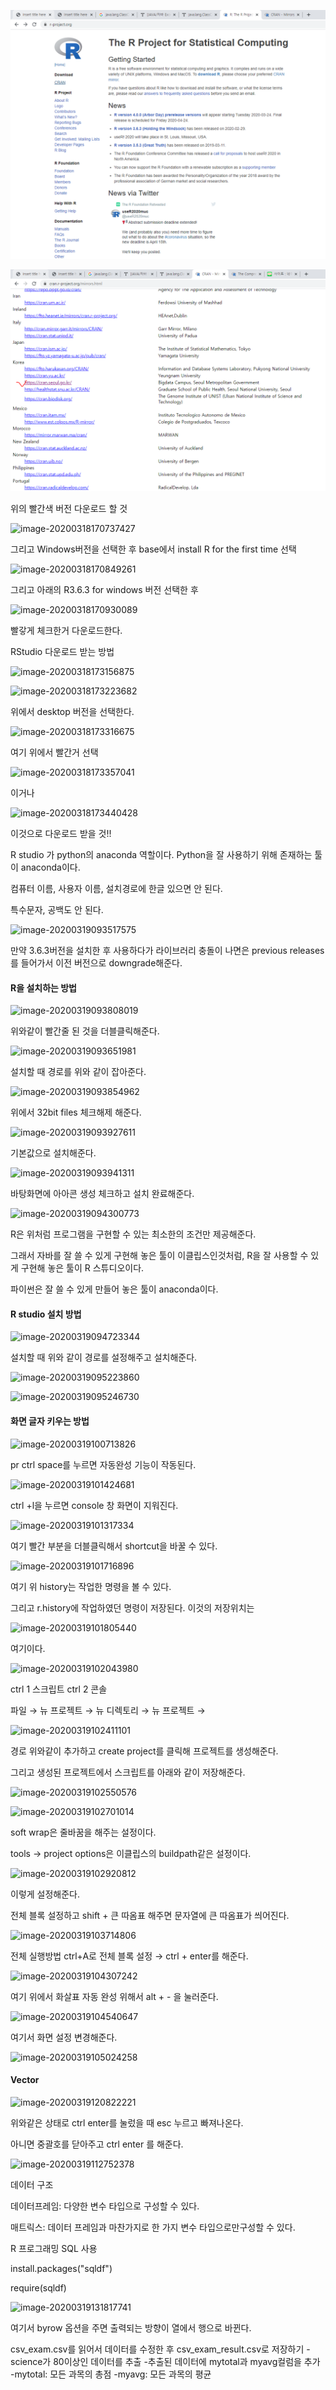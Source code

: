 



![image-20200318170610294](images/image-20200318170610294.png)



![image-20200318173656352](images/image-20200318173656352.png)

위의 빨간색 버전 다운로드 할 것

![image-20200318170737427](C:\Users\student\AppData\Roaming\Typora\typora-user-images\image-20200318170737427.png)

그리고 Windows버전을 선택한 후 base에서 install R for the first time 선택

![image-20200318170849261](C:\Users\student\AppData\Roaming\Typora\typora-user-images\image-20200318170849261.png)

그리고 아래의 R3.6.3 for windows 버전 선택한 후 

![image-20200318170930089](C:\Users\student\AppData\Roaming\Typora\typora-user-images\image-20200318170930089.png)

빨갛게 체크한거 다운로드한다.



RStudio 다운로드 받는 방법









![image-20200318173156875](C:\Users\student\AppData\Roaming\Typora\typora-user-images\image-20200318173156875.png)



![image-20200318173223682](C:\Users\student\AppData\Roaming\Typora\typora-user-images\image-20200318173223682.png)

위에서 desktop 버전을 선택한다.

![image-20200318173316675](C:\Users\student\AppData\Roaming\Typora\typora-user-images\image-20200318173316675.png)

여기 위에서 빨간거 선택

![image-20200318173357041](C:\Users\student\AppData\Roaming\Typora\typora-user-images\image-20200318173357041.png)

이거나

![image-20200318173440428](C:\Users\student\AppData\Roaming\Typora\typora-user-images\image-20200318173440428.png)

이것으로 다운로드 받을 것!!

R studio 가 python의 anaconda 역할이다. Python을 잘 사용하기 위해 존재하는 툴이 anaconda이다.



컴퓨터 이름, 사용자 이름, 설치경로에 한글 있으면 안 된다.

특수문자, 공백도 안 된다.



![image-20200319093517575](C:\Users\student\AppData\Roaming\Typora\typora-user-images\image-20200319093517575.png)

만약 3.6.3버전을 설치한 후 사용하다가 라이브러리 충돌이 나면은 previous releases를 들어가서 이전 버전으로 downgrade해준다.





#### R을 설치하는 방법

![image-20200319093808019](C:\Users\student\AppData\Roaming\Typora\typora-user-images\image-20200319093808019.png)

위와같이 빨간줄 된 것을 더블클릭해준다.



![image-20200319093651981](C:\Users\student\AppData\Roaming\Typora\typora-user-images\image-20200319093651981.png)

설치할 때 경로를 위와 같이 잡아준다.

![image-20200319093854962](C:\Users\student\AppData\Roaming\Typora\typora-user-images\image-20200319093854962.png)

위에서 32bit files 체크해제 해준다.

![image-20200319093927611](C:\Users\student\AppData\Roaming\Typora\typora-user-images\image-20200319093927611.png)

기본값으로 설치해준다.

![image-20200319093941311](C:\Users\student\AppData\Roaming\Typora\typora-user-images\image-20200319093941311.png)

바탕화면에 아아콘 생성 체크하고 설치 완료해준다.



![image-20200319094300773](C:\Users\student\AppData\Roaming\Typora\typora-user-images\image-20200319094300773.png)

R은 위처럼 프로그램을 구현할 수 있는 최소한의 조건만 제공해준다.

그래서 자바를 잘 쓸 수 있게 구현해 놓은 툴이 이클립스인것처럼, R을 잘 사용할 수 있게 구현해 놓은 툴이 R 스튜디오이다.

파이썬은 잘 쓸 수 있게 만들어 놓은 툴이 anaconda이다.

#### R studio 설치 방법

![image-20200319094723344](C:\Users\student\AppData\Roaming\Typora\typora-user-images\image-20200319094723344.png)



설치할 때 위와 같이 경로를 설정해주고 설치해준다.

![image-20200319095223860](C:\Users\student\AppData\Roaming\Typora\typora-user-images\image-20200319095223860.png)







![image-20200319095246730](C:\Users\student\AppData\Roaming\Typora\typora-user-images\image-20200319095246730.png)



#### 화면 글자 키우는 방법







![image-20200319100713826](C:\Users\student\AppData\Roaming\Typora\typora-user-images\image-20200319100713826.png)

pr ctrl space를 누르면 자동완성 기능이 작동된다.





![image-20200319101424681](C:\Users\student\AppData\Roaming\Typora\typora-user-images\image-20200319101424681.png)

ctrl +l을 누르면 console 창 화면이 지워진다.

![image-20200319101317334](C:\Users\student\AppData\Roaming\Typora\typora-user-images\image-20200319101317334.png)

여기 빨간 부분을 더블클릭해서 shortcut을 바꿀 수 있다.

![image-20200319101716896](C:\Users\student\AppData\Roaming\Typora\typora-user-images\image-20200319101716896.png)

여기 위 history는 작업한 명령을 볼 수 있다.

그리고 r.history에 작업하였던 명령이 저장된다. 이것의 저장위치는 

![image-20200319101805440](C:\Users\student\AppData\Roaming\Typora\typora-user-images\image-20200319101805440.png)

여기이다.





![image-20200319102043980](C:\Users\student\AppData\Roaming\Typora\typora-user-images\image-20200319102043980.png)

ctrl 1 스크립트 ctrl 2 콘솔

파일 → 뉴 프로젝트 → 뉴 디렉토리 → 뉴 프로젝트 → 

![image-20200319102411101](C:\Users\student\AppData\Roaming\Typora\typora-user-images\image-20200319102411101.png)

경로 위와같이 추가하고 create project를 클릭해 프로젝트를 생성해준다.



그리고 생성된 프로젝트에서 스크립트를 아래와 같이 저장해준다.

![image-20200319102550576](C:\Users\student\AppData\Roaming\Typora\typora-user-images\image-20200319102550576.png)

 

![image-20200319102701014](C:\Users\student\AppData\Roaming\Typora\typora-user-images\image-20200319102701014.png)

soft wrap은 줄바꿈을 해주는 설정이다.





tools → project options은 이클립스의 buildpath같은 설정이다.



![image-20200319102920812](C:\Users\student\AppData\Roaming\Typora\typora-user-images\image-20200319102920812.png)

이렇게 설정해준다.

전체 블록 설정하고 shift + 큰 따옴표 해주면 문자열에 큰 따옴표가 씌어진다.

![image-20200319103714806](C:\Users\student\AppData\Roaming\Typora\typora-user-images\image-20200319103714806.png)



전체 실행방법 ctrl+A로 전체 블록 설정  → ctrl + enter를 해준다.

![image-20200319104307242](C:\Users\student\AppData\Roaming\Typora\typora-user-images\image-20200319104307242.png)

여기 위에서 화살표 자동 완성 위해서 alt + - 을 눌러준다.

![image-20200319104540647](C:\Users\student\AppData\Roaming\Typora\typora-user-images\image-20200319104540647.png)

여기서 화면 설정 변경해준다.

 

![image-20200319105024258](C:\Users\student\AppData\Roaming\Typora\typora-user-images\image-20200319105024258.png)

#### Vector



![image-20200319120822221](C:\Users\student\AppData\Roaming\Typora\typora-user-images\image-20200319120822221.png)

위와같은 상태로 ctrl enter를 눌렀을 때 esc 누르고 빠져나온다.

아니면 중괄호를 닫아주고  ctrl enter 를 해준다. 

![image-20200319112752378](C:\Users\student\AppData\Roaming\Typora\typora-user-images\image-20200319112752378.png)

데이터 구조

데이터프레임: 다양한 변수 타입으로 구성할 수 있다.

매트릭스: 데이터 프레임과 마찬가지로 한 가지 변수 타입으로만구성할 수 있다.

R 프로그래밍 SQL 사용

install.packages("sqldf")

require(sqldf)

![image-20200319131817741](C:\Users\student\AppData\Roaming\Typora\typora-user-images\image-20200319131817741.png)

여기서 byrow 옵션을 주면 출력되는 방향이 열에서 행으로 바뀐다.

csv_exam.csv를 읽어서 데이터를 수정한 후
csv_exam_result.csv로 저장하기
-science가 80이상인 데이터를 추출
-추출된 데이터에 mytotal과 myavg컬럼을 추가
-mytotal: 모든 과목의 총점
-myavg: 모든 과목의 평균





